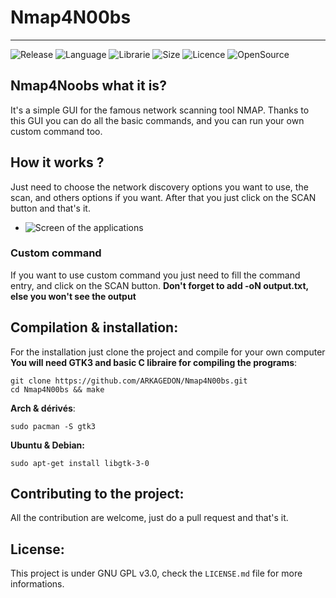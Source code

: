 # Nmap4N00bs
-------------

![Release](https://img.shields.io/badge/Release-v1.0-brightgreen?style=for-the-badge)
![Language](https://img.shields.io/badge/Language-C-blue?style=for-the-badge)
![Librarie](https://img.shields.io/badge/Librarie-Gtk-green?style=for-the-badge)
![Size](https://img.shields.io/github/repo-size/ARKAGEDON/Nmap4N00bs?label=SIZE&style=for-the-badge)
![Licence](https://img.shields.io/github/license/ARKAGEDON/Nmap4N00bs?style=for-the-badge)
![OpenSource](https://img.shields.io/badge/OpenSource-blue?style=for-the-badge&logo=opencollective&logoColor=white)

## Nmap4Noobs what it is?  
It's a simple GUI for the famous network scanning tool NMAP. Thanks to this GUI you can do all the basic commands, and you can run your own custom command too.

## How it works ?  
Just need to choose the network discovery options you want to use, the scan, and others options if you want. After that you just click on the SCAN button and that's it.  
  

- ![Screen of the applications](https://i.imgur.com/pd9w5LC.png)  
   
    
### Custom command
If you want to use custom command you just need to fill the command entry, and click on the SCAN button.
__Don't forget to add -oN output.txt, else you won't see the output__

## Compilation & installation:  

For the installation just clone the project and compile for your own computer  
__You will need GTK3 and basic C libraire for compiling the programs__:  

    git clone https://github.com/ARKAGEDON/Nmap4N00bs.git
    cd Nmap4N00bs && make
 
__Arch & dérivés__:
    
    sudo pacman -S gtk3
__Ubuntu & Debian:__
    
    sudo apt-get install libgtk-3-0

## Contributing to the project:  
All the contribution are welcome, just do a pull request and that's it.

## License:  
This project is under GNU GPL v3.0, check the `LICENSE.md` file for more informations.

